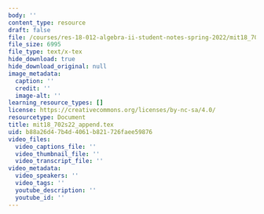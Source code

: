 ```yaml
---
body: ''
content_type: resource
draft: false
file: /courses/res-18-012-algebra-ii-student-notes-spring-2022/mit18_702s22_append.tex
file_size: 6995
file_type: text/x-tex
hide_download: true
hide_download_original: null
image_metadata:
  caption: ''
  credit: ''
  image-alt: ''
learning_resource_types: []
license: https://creativecommons.org/licenses/by-nc-sa/4.0/
resourcetype: Document
title: mit18_702s22_append.tex
uid: b88a26d4-7b4d-4061-b821-726faee59876
video_files:
  video_captions_file: ''
  video_thumbnail_file: ''
  video_transcript_file: ''
video_metadata:
  video_speakers: ''
  video_tags: ''
  youtube_description: ''
  youtube_id: ''
---
```

